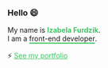 ### Hello 😄

My name is <b style="color:#40c463;">Izabela Furdzik</b>.  
I am a <span style="display:inline-block;border-bottom:2px solid #40c463;">front-end developer</span>.

⚡ <a target="_blank" style="color:#40c463;" href="https://furdzik.com/">See my portfolio</a>


<!--
**furdzik/furdzik** is a ✨ _special_ ✨ repository because its `README.md` (this file) appears on your GitHub profile.

Here are some ideas to get you started:

- 🔭 I’m currently working on ...
- 🌱 I’m currently learning ...
- 👯 I’m looking to collaborate on ...
- 🤔 I’m looking for help with ...
- 💬 Ask me about ...
- 📫 How to reach me: ...
- 😄 Pronouns: ...
- ⚡ Fun fact: ...
-->
